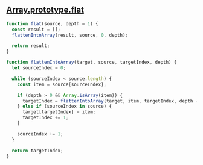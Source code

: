 ## [Array.prototype.flat](https://bigfrontend.dev/problem/implement-Array-prototype.flat)

<!-- notecardId: 1739882779618 -->

```js
function flat(source, depth = 1) {
  const result = [];
  flattenIntoArray(result, source, 0, depth);

  return result;
}

function flattenIntoArray(target, source, targetIndex, depth) {
  let sourceIndex = 0;

  while (sourceIndex < source.length) {
    const item = source[sourceIndex];

    if (depth > 0 && Array.isArray(item)) {
      targetIndex = flattenIntoArray(target, item, targetIndex, depth - 1);
    } else if (sourceIndex in source) {
      target[targetIndex] = item;
      targetIndex += 1;
    }

    sourceIndex += 1;
  }

  return targetIndex;
}
```
